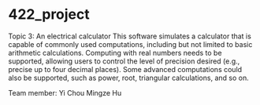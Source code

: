 # 422_project
Topic 3: An electrical calculator
This software simulates a calculator that is capable of commonly used
computations, including but not limited to basic arithmetic calculations.
Computing with real numbers needs to be supported, allowing users to control
the level of precision desired (e.g., precise up to four decimal places). Some
advanced computations could also be supported, such as power, root, triangular
calculations, and so on.

Team member: 
Yi Chou
Mingze Hu
